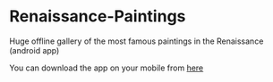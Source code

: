 # Renaissance-Paintings
Huge offline gallery of the most famous paintings in the Renaissance (android app)

You can download the app on your mobile from [here](https://drive.google.com/file/d/1O6sPxWQ_rtDqCPjncdXEhYXyL-HXrv7p/view?usp=sharing)
